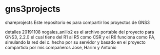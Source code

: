 # gns3projects
shareprojects
Este repositorio es para compartir los proyectos de GNS3

detalles 20191108
nogales_anillo2  es el archivo portable del proyecto para GNS3, 2.2.0 el cual tiene del R1 al R5 como CSR y el R6 funciona como PA, simulando la red del c.
hecho por su servidor y basado en el proyecto compartido por mis compañeros Jose, Harim y Antonio
